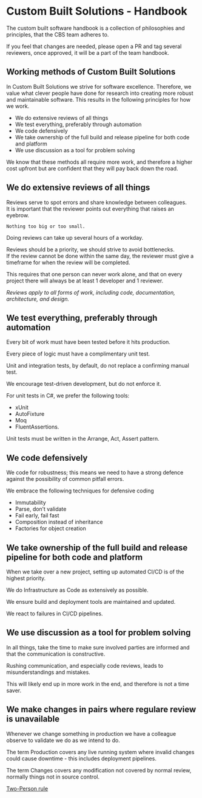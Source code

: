 # Custom Built Solutions - Handbook
The custom built software handbook is a collection of philosophies and principles, that the CBS team adheres to.

If you feel that changes are needed, please open a PR and tag several reviewers, once approved, it will be a part of the team handbook.

## Working methods of Custom Built Solutions

In Custom Built Solutions we strive for software excellence. 
Therefore, we value what clever people have done for research into creating more robust and maintainable software. 
This results in the following principles for how we work.

* We do extensive reviews of all things
* We test everything, preferably through automation
* We code defensively
* We take ownership of the full build and release pipeline for both code and platform
* We use discussion as a tool for problem solving

We know that these methods all require more work, and therefore a higher cost upfront but are confident that they will pay back down the road.

## We do extensive reviews of all things

Reviews serve to spot errors and share knowledge between colleagues.<br>
It is important that the reviewer points out everything that raises an eyebrow. 

` Nothing too big or too small. `

Doing reviews can take up several hours of a workday.

Reviews should be a priority, we should strive to avoid bottlenecks.<br>
If the review cannot be done within the same day, the reviewer must give a timeframe for when the review will be completed.

This requires that one person can never work alone, and that on every project there will always be at least 1 developer and 1 reviewer.

<i> Reviews apply to all forms of work, including code, documentation, architecture, and design. </i>

## We test everything, preferably through automation

Every bit of work must have been tested before it hits production.

Every piece of logic must have a complimentary unit test.

Unit and integration tests, by default, do not replace a confirming manual test.

We encourage test-driven development, but do not enforce it.

For unit tests in C#, we prefer the following tools: 
* xUnit
* AutoFixture
* Moq
* FluentAssertions.

Unit tests must be written in the Arrange, Act, Assert pattern.<br>

## We code defensively

We code for robustness; this means we need to have a strong defence against the possibility of common pitfall errors.

We embrace the following techniques for defensive coding

* Immutability
* Parse, don’t validate
* Fail early, fail fast
* Composition instead of inheritance
* Factories for object creation

## We take ownership of the full build and release pipeline for both code and platform

When we take over a new project, setting up automated CI/CD is of the highest priority.

We do Infrastructure as Code as extensively as possible.

We ensure build and deployment tools are maintained and updated.

We react to failures in CI/CD pipelines.

## We use discussion as a tool for problem solving

In all things, take the time to make sure involved parties are informed and that the communication is constructive.

Rushing communication, and especially code reviews, leads to misunderstandings and mistakes.

This will likely end up in more work in the end, and therefore is not a time saver.

## We make changes in pairs where regulare review is unavailable

Whenever we change something in production we have a colleague observe to validate we do as we intend to do.

The term Production covers any live running system where invalid changes could cause downtime - this includes deployment pipelines. 

The term Changes covers any modification not covered by normal review, normally things not in source control.

[Two-Person rule](https://en.wikipedia.org/wiki/Two-person_rule)
